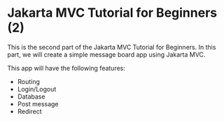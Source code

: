 # Jakarta MVC Tutorial for Beginners (2)

This is the second part of the Jakarta MVC Tutorial for Beginners.
In this part, we will create a simple message board app using Jakarta MVC.

This app will have the following features:

- Routing
- Login/Logout
- Database
- Post message
- Redirect
